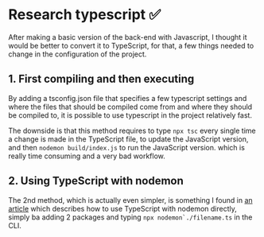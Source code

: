 # Research typescript ✅

After making a basic version of the back-end with Javascript, I thought it would be better to convert it to TypeScript, for that, a few things needed to change in the configuration of the project.

## 1. First compiling and then executing

By adding a tsconfig.json file that specifies a few typescript settings and where the files that should be compiled come from and where they should be compiled to, it is possible to use typescript in the project relatively fast.

The downside is that this method requires to type `npx tsc` every single time a change is made in the TypeScript file, to update the JavaScript version, and then `nodemon build/index.js` to run the JavaScript version. which is really time consuming and a very bad workflow.

## 2. Using TypeScript with nodemon

The 2nd method, which is actually even simpler, is something I found in [an article](https://blog.logrocket.com/configuring-nodemon-with-typescript/) which describes how to use TypeScript with nodemon directly, simply ba adding 2 packages and typing `` npx nodemon`./filename.ts `` in the CLI.
